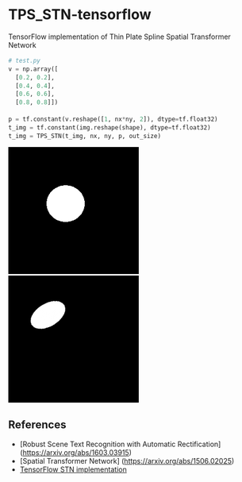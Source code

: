 # TPS_STN-tensorflow
TensorFlow implementation of Thin Plate Spline Spatial Transformer Network

```python
# test.py
v = np.array([
  [0.2, 0.2],
  [0.4, 0.4],
  [0.6, 0.6],
  [0.8, 0.8]])

p = tf.constant(v.reshape([1, nx*ny, 2]), dtype=tf.float32)
t_img = tf.constant(img.reshape(shape), dtype=tf.float32)
t_img = TPS_STN(t_img, nx, ny, p, out_size)
```

![alt tag](original.png)
![alt tag](transformed.png)

## References
- [Robust Scene Text Recognition with Automatic Rectification] (https://arxiv.org/abs/1603.03915)
- [Spatial Transformer Network] (https://arxiv.org/abs/1506.02025)
- [TensorFlow STN implementation](https://github.com/daviddao/spatial-transformer-tensorflow/blob/master/spatial_transformer.py)
